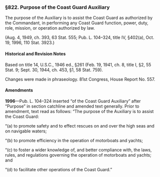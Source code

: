 ### §822. Purpose of the Coast Guard Auxiliary ###

The purpose of the Auxiliary is to assist the Coast Guard as authorized by the Commandant, in performing any Coast Guard function, power, duty, role, mission, or operation authorized by law.

(Aug. 4, 1949, ch. 393, 63 Stat. 555; Pub. L. 104–324, title IV, §402(a), Oct. 19, 1996, 110 Stat. 3923.)

#### Historical and Revision Notes ####

Based on title 14, U.S.C., 1946 ed., §261 (Feb. 19, 1941, ch. 8, title I, §2, 55 Stat. 9; Sept. 30, 1944, ch. 453, §1, 58 Stat. 759).

Changes were made in phraseology. 81st Congress, House Report No. 557.

#### Amendments ####

**1996**—Pub. L. 104–324 inserted “of the Coast Guard Auxiliary” after “Purpose” in section catchline and amended text generally. Prior to amendment, text read as follows: “The purpose of the Auxiliary is to assist the Coast Guard:

“(a) to promote safety and to effect rescues on and over the high seas and on navigable waters;

“(b) to promote efficiency in the operation of motorboats and yachts;

“(c) to foster a wider knowledge of, and better compliance with, the laws, rules, and regulations governing the operation of motorboats and yachts; and

“(d) to facilitate other operations of the Coast Guard.”